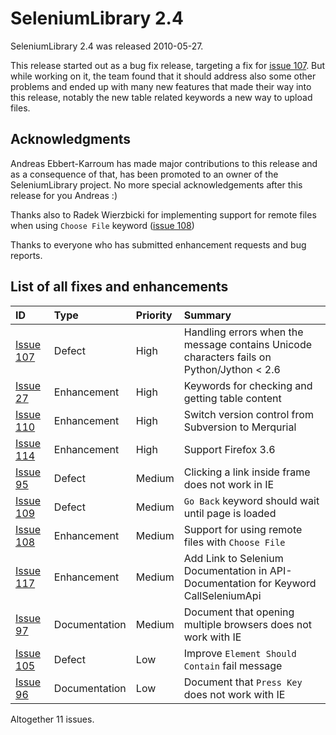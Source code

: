 

# SeleniumLibrary 2.4 #

SeleniumLibrary 2.4 was released 2010-05-27.

This release started out as a bug fix release, targeting a fix for [issue 107](https://code.google.com/p/robotframework-seleniumlibrary/issues/detail?id=107). But while working on it, the team found that it should address also some other problems and ended up with many new features that made their way into this release, notably the new table related keywords a new way to upload files.

## Acknowledgments ##

Andreas Ebbert-Karroum has made major contributions to this release and as a consequence of that, has been promoted to an owner of the SeleniumLibrary project. No more special acknowledgements after this release for you Andreas :)

Thanks also to Radek Wierzbicki for implementing support for remote files when using `Choose File` keyword ([issue 108](https://code.google.com/p/robotframework-seleniumlibrary/issues/detail?id=108))

Thanks to everyone who has submitted enhancement requests and bug reports.


## List of all fixes and enhancements ##

| **ID** | **Type** | **Priority** | **Summary** |
|:-------|:---------|:-------------|:------------|
| [Issue 107](https://code.google.com/p/robotframework-seleniumlibrary/issues/detail?id=107) | Defect   | High         | Handling errors when the message contains Unicode characters fails on Python/Jython < 2.6 |
| [Issue 27](https://code.google.com/p/robotframework-seleniumlibrary/issues/detail?id=27) | Enhancement | High         | Keywords for checking and getting table content |
| [Issue 110](https://code.google.com/p/robotframework-seleniumlibrary/issues/detail?id=110) | Enhancement | High         | Switch version control from Subversion to Merqurial |
| [Issue 114](https://code.google.com/p/robotframework-seleniumlibrary/issues/detail?id=114) | Enhancement | High         | Support Firefox 3.6 |
| [Issue 95](https://code.google.com/p/robotframework-seleniumlibrary/issues/detail?id=95) | Defect   | Medium       | Clicking a link inside frame does not work in IE |
| [Issue 109](https://code.google.com/p/robotframework-seleniumlibrary/issues/detail?id=109) | Defect   | Medium       | `Go Back` keyword should wait until page is loaded |
| [Issue 108](https://code.google.com/p/robotframework-seleniumlibrary/issues/detail?id=108) | Enhancement | Medium       | Support for using remote files with `Choose File` |
| [Issue 117](https://code.google.com/p/robotframework-seleniumlibrary/issues/detail?id=117) | Enhancement | Medium       | Add Link to Selenium Documentation in API-Documentation for Keyword CallSeleniumApi |
| [Issue 97](https://code.google.com/p/robotframework-seleniumlibrary/issues/detail?id=97) | Documentation | Medium       | Document that opening multiple browsers does not work with IE |
| [Issue 105](https://code.google.com/p/robotframework-seleniumlibrary/issues/detail?id=105) | Defect   | Low          | Improve `Element Should Contain` fail message |
| [Issue 96](https://code.google.com/p/robotframework-seleniumlibrary/issues/detail?id=96) | Documentation | Low          | Document that `Press Key` does not work with IE |

Altogether 11 issues.